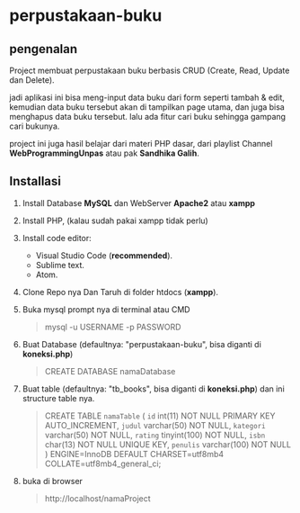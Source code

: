 # perpustakaan-buku

## pengenalan

Project membuat perpustakaan buku berbasis CRUD (Create, Read, Update dan
Delete).

jadi aplikasi ini bisa meng-input data buku dari form seperti tambah & edit,
kemudian data buku tersebut akan di tampilkan page utama, dan juga bisa
menghapus data buku tersebut. lalu ada fitur cari buku sehingga gampang cari
bukunya.

project ini juga hasil belajar dari materi PHP dasar, dari playlist Channel
**WebProgrammingUnpas** atau pak **Sandhika Galih**.

## Installasi

1. Install Database **MySQL** dan WebServer **Apache2** atau **xampp**

2. Install PHP, (kalau sudah pakai xampp tidak perlu)

3. Install code editor:

   - Visual Studio Code (**recommended**).
   - Sublime text.
   - Atom.

4. Clone Repo nya Dan Taruh di folder htdocs (**xampp**).

5. Buka mysql prompt nya di terminal atau CMD

   > mysql -u USERNAME -p PASSWORD

6. Buat Database (defaultnya: "perpustakaan-buku", bisa diganti di
   **koneksi.php**)

   > CREATE DATABASE namaDatabase

7. Buat table (defaultnya: "tb_books", bisa diganti di **koneksi.php**) dan ini
   structure table nya.

   > CREATE TABLE `namaTable` ( `id` int(11) NOT NULL PRIMARY KEY AUTO_INCREMENT, `judul` varchar(50) NOT
   > NULL, `kategori` varchar(50) NOT NULL, `rating` tinyint(100) NOT NULL,
   > `isbn` char(13) NOT NULL UNIQUE KEY, `penulis` varchar(100) NOT NULL ) ENGINE=InnoDB
   > DEFAULT CHARSET=utf8mb4 COLLATE=utf8mb4_general_ci;

8. buka di browser
   > http://localhost/namaProject
